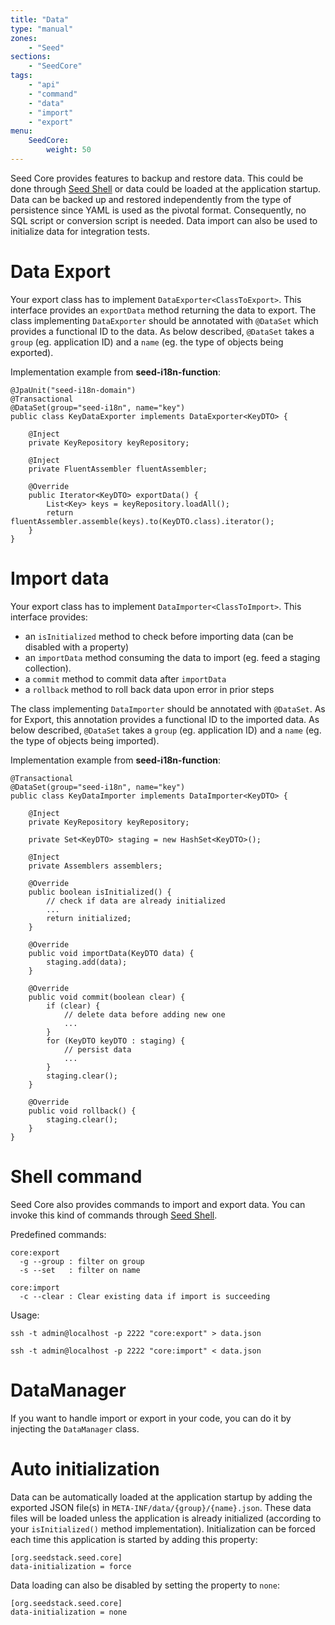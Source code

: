 ```yaml
---
title: "Data"
type: "manual"
zones:
    - "Seed"
sections:
    - "SeedCore"
tags:
    - "api"
    - "command"
    - "data"
    - "import"
    - "export"
menu:
    SeedCore:
        weight: 50
---
```


Seed Core provides features to backup and restore data. This could be done through [Seed Shell](../../shell) 
or data could be loaded at the application startup. Data can be backed up and restored independently from the type of 
persistence since YAML is used as the pivotal format. Consequently, no SQL script or conversion script is needed. Data 
import can also be used to initialize data for integration tests.

# Data Export
Your export class has to implement `DataExporter<ClassToExport>`. This interface provides an `exportData` method 
returning the data to export. The class implementing `DataExporter` should be annotated with `@DataSet` which provides 
a functional ID to the data. As below described, `@DataSet` takes a `group` (eg. application ID) and a `name` (eg. the 
type of objects being exported).

Implementation example from **seed-i18n-function**: 

    @JpaUnit("seed-i18n-domain")
    @Transactional
    @DataSet(group="seed-i18n", name="key")
    public class KeyDataExporter implements DataExporter<KeyDTO> {
    
        @Inject
        private KeyRepository keyRepository;

        @Inject
        private FluentAssembler fluentAssembler;
      
        @Override
        public Iterator<KeyDTO> exportData() {
            List<Key> keys = keyRepository.loadAll();
            return fluentAssembler.assemble(keys).to(KeyDTO.class).iterator();
        }
    }

# Import data
Your export class has to implement `DataImporter<ClassToImport>`. This interface provides:

- an `isInitialized` method to check before importing data (can be disabled with a property)
- an `importData`  method consuming the data to import (eg. feed a staging collection). 
- a `commit` method to commit data after `importData`
- a `rollback` method to roll back data upon error in prior steps

The class implementing `DataImporter` should be annotated with `@DataSet`. As for Export, this annotation provides
a functional ID to the imported data. As below described, `@DataSet` takes a `group` (eg. application ID) and a `name` 
(eg. the type of objects being imported).

Implementation example from **seed-i18n-function**: 

    @Transactional
    @DataSet(group="seed-i18n", name="key")
    public class KeyDataImporter implements DataImporter<KeyDTO> {
    
        @Inject
        private KeyRepository keyRepository;
    
        private Set<KeyDTO> staging = new HashSet<KeyDTO>();
    
        @Inject
        private Assemblers assemblers;
    
        @Override
        public boolean isInitialized() {
            // check if data are already initialized
            ...
            return initialized;
        }
    
        @Override
        public void importData(KeyDTO data) {
            staging.add(data);
        }
    
        @Override
        public void commit(boolean clear) {
            if (clear) {
                // delete data before adding new one
                ...
            }
            for (KeyDTO keyDTO : staging) {
                // persist data
                ...
            }
            staging.clear();
        }
    
        @Override
        public void rollback() {
            staging.clear();
        }
    }

# Shell command

Seed Core also provides commands to import and export data. You can invoke this kind of commands through 
[Seed Shell](../../shell).

Predefined commands:

    core:export
      -g --group : filter on group
      -s --set   : filter on name

    core:import
      -c --clear : Clear existing data if import is succeeding
      
Usage:

	ssh -t admin@localhost -p 2222 "core:export" > data.json

	ssh -t admin@localhost -p 2222 "core:import" < data.json

# DataManager

If you want to handle import or export in your code, you can do it by injecting the `DataManager` class.

# Auto initialization

Data can be automatically loaded at the application startup by adding the exported JSON file(s) in 
`META-INF/data/{group}/{name}.json`. These data files will be loaded unless the application is already initialized 
(according to your `isInitialized()` method implementation). Initialization can be forced each time this application 
is started by adding this property:

    [org.seedstack.seed.core]
    data-initialization = force

Data loading can also be disabled by setting the property to `none`:

    [org.seedstack.seed.core]
    data-initialization = none
    
